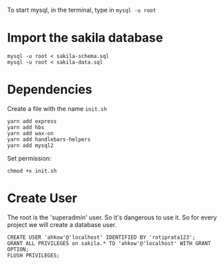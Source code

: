 To start mysql, in the terminal, type in `mysql -u root`


# Import the sakila database
```
mysql -u root < sakila-schema.sql
mysql -u root < sakila-data.sql
```

# Dependencies
Create a file with the name `init.sh`

```
yarn add express
yarn add hbs
yarn add wax-on
yarn add handlebars-helpers
yarn add mysql2
```

Set permission:
```
chmod +x init.sh
```

# Create User
The root is the 'superadmin' user. So it's dangerous to use it. So for every
project we will create a database user. 

```
CREATE USER 'ahkow'@'localhost' IDENTIFIED BY 'rotiprata123';
GRANT ALL PRIVILEGES on sakila.* TO 'ahkow'@'localhost' WITH GRANT OPTION;
FLUSH PRIVILEGES;
```
